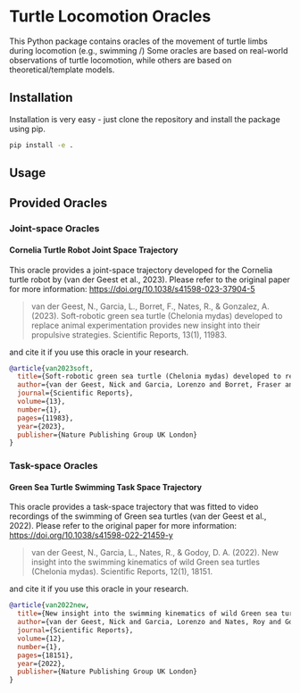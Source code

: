 # Turtle Locomotion Oracles

This Python package contains oracles of the movement of turtle limbs during locomotion (e.g., swimming /)
Some oracles are based on real-world observations of turtle locomotion, while others are based on theoretical/template models.

## Installation

Installation is very easy - just clone the repository and install the package using pip.

```bash
pip install -e .
```

## Usage

## Provided Oracles

### Joint-space Oracles

#### Cornelia Turtle Robot Joint Space Trajectory

This oracle provides a joint-space trajectory developed for the Cornelia turtle robot by (van der Geest et al., 2023).
Please refer to the original paper for more information: https://doi.org/10.1038/s41598-023-37904-5

> van der Geest, N., Garcia, L., Borret, F., Nates, R., & Gonzalez, A. (2023).
Soft-robotic green sea turtle (Chelonia mydas) developed to replace animal experimentation provides new insight
into their propulsive strategies. Scientific Reports, 13(1), 11983.

and cite it if you use this oracle in your research.

```bibtex
@article{van2023soft,
  title={Soft-robotic green sea turtle (Chelonia mydas) developed to replace animal experimentation provides new insight into their propulsive strategies},
  author={van der Geest, Nick and Garcia, Lorenzo and Borret, Fraser and Nates, Roy and Gonzalez, Alberto},
  journal={Scientific Reports},
  volume={13},
  number={1},
  pages={11983},
  year={2023},
  publisher={Nature Publishing Group UK London}
}
```

### Task-space Oracles

#### Green Sea Turtle Swimming Task Space Trajectory

This oracle provides a task-space trajectory that was fitted to video recordings of the swimming of Green sea turtles (van der Geest et al., 2022).
Please refer to the original paper for more information: https://doi.org/10.1038/s41598-022-21459-y

> van der Geest, N., Garcia, L., Nates, R., & Godoy, D. A. (2022).
New insight into the swimming kinematics of wild Green sea turtles (Chelonia mydas).
Scientific Reports, 12(1), 18151.

and cite it if you use this oracle in your research.

```bibtex
@article{van2022new,
  title={New insight into the swimming kinematics of wild Green sea turtles (Chelonia mydas)},
  author={van der Geest, Nick and Garcia, Lorenzo and Nates, Roy and Godoy, Daniel A},
  journal={Scientific Reports},
  volume={12},
  number={1},
  pages={18151},
  year={2022},
  publisher={Nature Publishing Group UK London}
}
```
